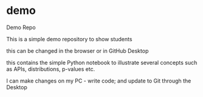 # demo
Demo Repo

This is a simple demo repository to show students

this can be changed in the browser or in GitHub Desktop

this contains the simple Python notebook to illustrate several concepts such as APIs, distributions, p-values etc.

I can make changes on my PC - write code; and update to Git through the Desktop
